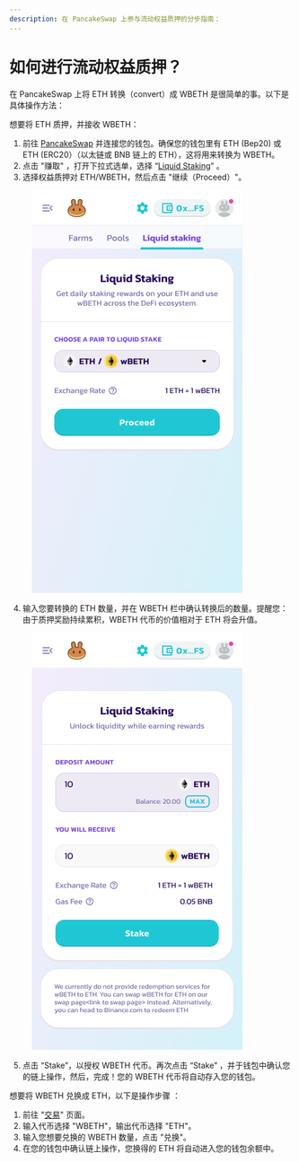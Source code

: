 ```yaml
---
description: 在 PancakeSwap 上参与流动权益质押的分步指南：
---
```


# 如何进行流动权益质押？

在 PancakeSwap 上将 ETH 转换（convert）成 WBETH 是很简单的事。以下是具体操作方法：

想要将 ETH 质押，并接收 WBETH：&#x20;

1. 前往 [PancakeSwap](https://pancakeswap.finance/) 并连接您的钱包。确保您的钱包里有 ETH (Bep20) 或 ETH (ERC20）（以太链或 BNB 链上的 ETH），这将用来转换为 WBETH。&#x20;
2. 点击 "赚取" ，打开下拉式选单，选择 “[Liquid Staking](https://pancakeswap.finance/liquid-staking)” 。&#x20;
3. 选择权益质押对 ETH/WBETH，然后点击 "继续（Proceed）"。

<figure><img src="../../.gitbook/assets/image (1) (3).png" alt=""><figcaption></figcaption></figure>

4. 输入您要转换的 ETH 数量，并在 WBETH 栏中确认转换后的数量。提醒您：由于质押奖励持续累积，WBETH 代币的价值相对于 ETH 将会升值。

<figure><img src="../../.gitbook/assets/image (13) (1).png" alt=""><figcaption></figcaption></figure>

5. 点击 “Stake”，以授权 WBETH 代币。再次点击 “Stake” ，并于钱包中确认您的链上操作，然后，完成！您的 WBETH 代币将自动存入您的钱包。&#x20;

想要将 WBETH 兑换成 ETH，以下是操作步骤 ：&#x20;

1. 前往 "[交易](https://pancakeswap.finance/swap?inputCurrency=0xa2E3356610840701BDf5611a53974510Ae27E2e1\&outputCurrency=0x2170Ed0880ac9A755fd29B2688956BD959F933F8)" 页面。&#x20;
2. 输入代币选择 "WBETH"，输出代币选择 "ETH"。&#x20;
3. 输入您想要兑换的 WBETH 数量，点击 "兑换"。&#x20;
4. 在您的钱包中确认链上操作，您换得的 ETH 将自动进入您的钱包余额中。
